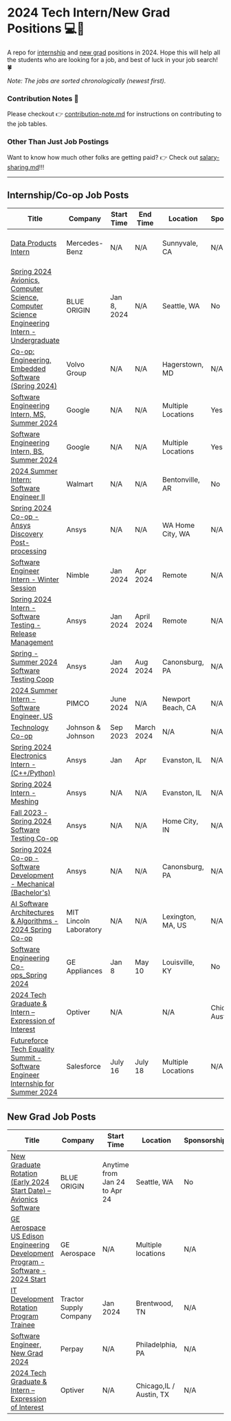 # 2024 Tech Intern/New Grad Positions 💻💼

A repo for [internship](https://github.com/Trident-Development/2024-new-grad-intern/tree/dev#internshipco-op-job-posts) and [new grad](https://github.com/Trident-Development/2024-new-grad-intern/tree/dev#new-grad-job-posts) positions in 2024. Hope this will help all the students who are looking for a job, and best of luck in your job search! 🍀

*Note: The jobs are sorted chronologically (newest first).*

### Contribution Notes 🌟
Please checkout 👉 [contribution-note.md](./contribution-note.md) for instructions on contributing to the job tables.

### Other Than Just Job Postings
Want to know how much other folks are getting paid? 👉 Check out [salary-sharing.md](./salary-sharing.md)!!!

---

## Internship/Co-op Job Posts
| Title | Company | Start Time | End Time | Location | Sponsorship | Notes |
|-------|---------|------------|----------|----------|-------------|-------|
|[Data Products Intern](https://jobs.lever.co/MBRDNA/59ae463c-5d10-4bb6-9dfd-4e26c7d84a69)| Mercedes-Benz | N/A | N/A | Sunnyvale, CA | N/A | $28(Undergraduate Students) / $32(Graduate Students) |
|[Spring 2024 Avionics, Computer Science, Computer Science Engineering Intern - Undergraduate](https://blueorigin.wd5.myworkdayjobs.com/en-US/BlueOrigin/job/Seattle-WA/Spring-2024-Avionics--Computer-Science--Computer-Science-Engineering-Intern---Undergraduate_R34916)| BLUE ORIGIN | Jan 8, 2024 | N/A | Seattle, WA | No | Must be a US person |
|[Co-op: Engineering, Embedded Software (Spring 2024)](https://xjobs.brassring.com/TGnewUI/Search/home/HomeWithPreLoad?AReq=141119BR&siteid=5171&partnerid=25079&PageType=JobDetails#jobDetails=762116_5171)| Volvo Group | N/A | N/A | Hagerstown, MD | N/A | $16/hr - $46/hr |
|[Software Engineering Intern, MS, Summer 2024](https://careers.google.com/jobs/results/130444705243505350-software-engineering-intern-ms-summer-2024/)| Google | N/A | N/A | Multiple Locations | Yes | Submit application before June 12, 2023 |
|[Software Engineering Intern, BS, Summer 2024](https://careers.google.com/jobs/results/73287692785197766-software-engineering-intern-bs-summer-2024/)| Google | N/A | N/A | Multiple Locations | Yes | Submit application before June 12, 2023 |
|[2024 Summer Intern: Software Engineer II](https://careers.walmart.com/us/jobs/WD1391200-2024-summer-intern-software-engineer-ii-bentonville-ar)| Walmart | N/A | N/A | Bentonville, AR | No | N/A |
|[Spring 2024 Co-op - Ansys Discovery Post-processing](https://careers.ansys.com/job/WA-Home-City-Spring-2024-Co-op-Ansys-Discovery-Post-processing-WA-98501/1028692500)| Ansys | N/A | N/A | WA Home City, WA | N/A | N/A |
|[Software Engineer Intern - Winter Session](https://jobs.lever.co/nimblerx/f1b1c7ab-60f4-4051-93ea-d2dbba1cee9c)| Nimble | Jan 2024 | Apr 2024 | Remote | N/A | N/A |
|[Spring 2024 Intern - Software Testing - Release Management](https://careers.ansys.com/job/Canonsburg-Spring-2024-Intern-Software-Testing-Release-Management-%28Bachelors%29-REMOTE-PA-15317/1025462900)| Ansys | Jan 2024 | April 2024 | Remote | N/A | N/A |
|[Spring - Summer 2024 Software Testing Coop](https://careers.ansys.com/job/Canonsburg-Spring-Summer-2024-Software-Testing-Coop-%28BS%2C-MS%29-PA-15317/1028707500/)| Ansys | Jan 2024 | Aug 2024 | Canonsburg, PA | N/A | N/A |
|[2024 Summer Intern - Software Engineer, US](https://pimco.wd1.myworkdayjobs.com/pimco-careers/job/Newport-Beach-CA-USA/XMLNAME-2024-Summer-Intern---Software-Engineer--US_R102876)| PIMCO | June 2024 | N/A | Newport Beach, CA | N/A | $43.27/h | 
|[Technology Co-op](https://jnjc.taleo.net/careersection/4/jobdetail.ftl?job=2306118541W&lang=en&src=JB-10280)| Johnson & Johnson | Sep 2023 | March 2024 | N/A | N/A | $22.75/h - $29/h |
|[Spring 2024 Electronics Intern - (C++/Python)](https://careers.ansys.com/job/Evanston-Spring-2024-Electronics-Intern-%28C%2B%2BPython%29-%28MSPHD%29-IL-60201/1028121000)| Ansys | Jan | Apr | Evanston, IL | N/A | MS/PhD |
|[Spring 2024 Intern - Meshing](https://careers.ansys.com/job/Evanston-Spring-2024-Intern-Meshing-%28Bachelors-or-Masters%29-IL-60201/1025585500/)| Ansys | N/A | N/A | Evanston, IL | N/A | N/A |
|[Fall 2023 - Spring 2024 Software Testing Co-op](https://careers.ansys.com/job/IN-Home-City-Fall-2023-Spring-2024-Software-Testing-Co-op-IN-46201/983808000/)| Ansys | N/A | N/A | Home City, IN | N/A | 8-month full-time |
|[Spring 2024 Co-op - Software Development - Mechanical (Bachelor's)](https://careers.ansys.com/job/Canonsburg-Spring-2024-Co-op-Software-Development-Mechanical-%28Bachelors%29-PA-15317/1025459700/)| Ansys | N/A | N/A | Canonsburg, PA | N/A | N/A |
|[AI Software Architectures & Algorithms - 2024 Spring Co-op](https://careers.ll.mit.edu/job/Lexington-Group-41-AI-Software-Architectures-&-Algorithms-2024-Spring-Co-op-MA-02420/1025917200/)| MIT Lincoln Laboratory | N/A | N/A | Lexington, MA, US | N/A | N/A |
|[Software Engineering Co-ops_Spring 2024](https://haier.wd3.myworkdayjobs.com/GE_Appliances/job/USA-Louisville-KY/Software-Engineering-Co-ops-Spring-2024_REQ-13635-1)| GE Appliances | Jan 8 | May 10 | Louisville, KY | No | Housing and relocation assistance is available |
|[2024 Tech Graduate & Intern – Expression of Interest](https://optiver.com/working-at-optiver/career-opportunities/6497784002/)| Optiver | N/A | | N/A | Chicago,IL / Austin, TX | N/A | N/A |
|[Futureforce Tech Equality Summit - Software Engineer Internship for Summer 2024](https://salesforce.wd1.myworkdayjobs.com/External_Career_Site/job/California---San-Francisco/Futureforce-Tech-Equality-Summit---Software-Engineer-Internship-for-Summer-2024_JR176445-1)| Salesforce | July 16 | July 18 | Multiple Locations | N/A | Interview prep - not internship |

## New Grad Job Posts
| Title | Company | Start Time | Location | Sponsorship | Notes |
|-------|---------|------------|----------|-------------|-------|
|[New Graduate Rotation (Early 2024 Start Date) – Avionics Software](https://blueorigin.wd5.myworkdayjobs.com/en-US/BlueOrigin/job/Seattle-WA/New-Graduate-Rotation--Early-2024-Start-Date----Avionics-Software_R34600)| BLUE ORIGIN | Anytime from Jan 24 to Apr 24 | Seattle, WA | No | Must be a US person |
|[GE Aerospace US Edison Engineering Development Program - Software - 2024 Start](https://jobs.gecareers.com/aviation/global/en/job/GE11GLOBALR3701186EXTERNALENGLOBAL/GE-Aerospace-US-Edison-Engineering-Development-Program-EEDP-Software-2024-Start)| GE Aerospace | N/A | Multiple locations | N/A | base salary $84k |
|[IT Development Rotation Program Trainee](https://www.tractorsupply.careers/job/Brentwood-IT-Development-Rotation-Program-Trainee-%28Jan-2024-Start%29-TN-37027/1007733300)| Tractor Supply Company | Jan 2024 | Brentwood, TN | N/A | This is an IT position, not SWE |
|[Software Engineer, New Grad 2024](https://jobs.lever.co/perpay/032c6423-f7b4-4d6a-b369-a415630948e8)| Perpay | N/A | Philadelphia, PA | N/A | N/A |
|[2024 Tech Graduate & Intern – Expression of Interest](https://optiver.com/working-at-optiver/career-opportunities/6497784002/)| Optiver | N/A | Chicago,IL / Austin, TX | N/A | N/A |
